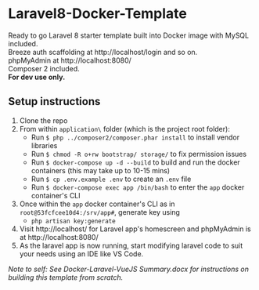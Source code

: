# Laravel8-Docker-Template
Ready to go Laravel 8 starter template built into Docker image with MySQL included.\
Breeze auth scaffolding at http://localhost/login and so on.\
phpMyAdmin at http://localhost:8080/ \
Composer 2 included. \
**For dev use only.**

## Setup instructions
1. Clone the repo
2. From within `application\` folder (which is the project root folder):
   - Run `$ php ../composer2/composer.phar install` to install vendor libraries
   - Run `$ chmod -R o+rw bootstrap/ storage/` to fix permission issues
   - Run `$ docker-compose up -d --build` to build and run the docker containers (this may take up to 10-15 mins)
   - Run `$ cp .env.example .env` to create an `.env` file
   - Run `$ docker-compose exec app /bin/bash` to enter the `app` docker container's CLI
3. Once within the `app` docker container's CLI as in `root@53fcfcee10d4:/srv/app#`, generate key using
   - `php artisan key:generate`
4. Visit http://localhost/ for Laravel app's homescreen and phpMyAdmin is at http://localhost:8080/
5. As the laravel app is now running, start modifying laravel code to suit your needs using an IDE like VS Code.

*Note to self: See Docker-Laravel-VueJS Summary.docx for instructions on building this template from scratch.*
